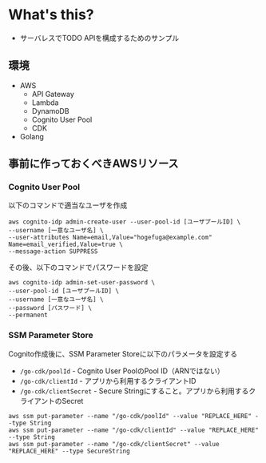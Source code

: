 # What's this?

- サーバレスでTODO APIを構成するためのサンプル

## 環境

- AWS
    - API Gateway
    - Lambda
    - DynamoDB
    - Cognito User Pool
    - CDK
- Golang

## 事前に作っておくべきAWSリソース

### Cognito User Pool

以下のコマンドで適当なユーザを作成

```
aws cognito-idp admin-create-user --user-pool-id [ユーザプールID] \
--username [一意なユーザ名] \
--user-attributes Name=email,Value="hogefuga@example.com" Name=email_verified,Value=true \
--message-action SUPPRESS
```

その後、以下のコマンドでパスワードを設定

```
aws cognito-idp admin-set-user-password \
--user-pool-id [ユーザプールID] \
--username [一意なユーザ名] \
--password [パスワード] \
--permanent
```

### SSM Parameter Store

Cognito作成後に、SSM Parameter Storeに以下のパラメータを設定する

- `/go-cdk/poolId` - Cognito User PoolのPool ID（ARNではない）
- `/go-cdk/clientId` - アプリから利用するクライアントID
- `/go-cdk/clientSecret` - Secure Stringにすること。アプリから利用するクライアントのSecret

```
aws ssm put-parameter --name "/go-cdk/poolId" --value "REPLACE_HERE" --type String
aws ssm put-parameter --name "/go-cdk/clientId" --value "REPLACE_HERE" --type String
aws ssm put-parameter --name "/go-cdk/clientSecret" --value "REPLACE_HERE" --type SecureString
```